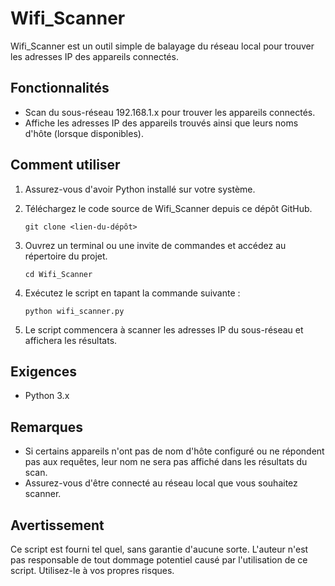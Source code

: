 
# Wifi_Scanner

Wifi_Scanner est un outil simple de balayage du réseau local pour trouver les adresses IP des appareils connectés.

## Fonctionnalités

- Scan du sous-réseau 192.168.1.x pour trouver les appareils connectés.
- Affiche les adresses IP des appareils trouvés ainsi que leurs noms d'hôte (lorsque disponibles).

## Comment utiliser

1. Assurez-vous d'avoir Python installé sur votre système.
2. Téléchargez le code source de Wifi_Scanner depuis ce dépôt GitHub.

   ```
   git clone <lien-du-dépôt>
   ```

3. Ouvrez un terminal ou une invite de commandes et accédez au répertoire du projet.

   ```
   cd Wifi_Scanner
   ```

4. Exécutez le script en tapant la commande suivante :

   ```
   python wifi_scanner.py
   ```

5. Le script commencera à scanner les adresses IP du sous-réseau et affichera les résultats.

## Exigences

- Python 3.x

## Remarques

- Si certains appareils n'ont pas de nom d'hôte configuré ou ne répondent pas aux requêtes, leur nom ne sera pas affiché dans les résultats du scan.
- Assurez-vous d'être connecté au réseau local que vous souhaitez scanner.

## Avertissement

Ce script est fourni tel quel, sans garantie d'aucune sorte. L'auteur n'est pas responsable de tout dommage potentiel causé par l'utilisation de ce script. Utilisez-le à vos propres risques.
